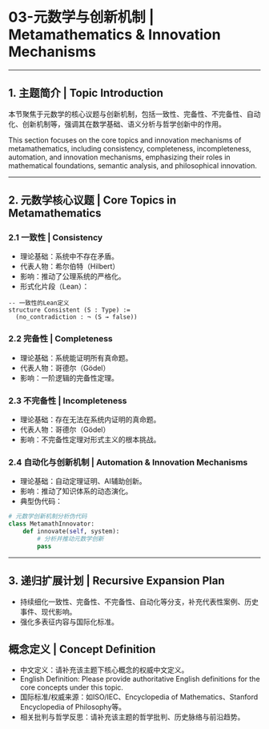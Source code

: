 # 03-元数学与创新机制 | Metamathematics & Innovation Mechanisms

---

## 1. 主题简介 | Topic Introduction

本节聚焦于元数学的核心议题与创新机制，包括一致性、完备性、不完备性、自动化、创新机制等，强调其在数学基础、语义分析与哲学创新中的作用。

This section focuses on the core topics and innovation mechanisms of metamathematics, including consistency, completeness, incompleteness, automation, and innovation mechanisms, emphasizing their roles in mathematical foundations, semantic analysis, and philosophical innovation.

---

## 2. 元数学核心议题 | Core Topics in Metamathematics

### 2.1 一致性 | Consistency

- 理论基础：系统中不存在矛盾。
- 代表人物：希尔伯特（Hilbert）
- 影响：推动了公理系统的严格化。
- 形式化片段（Lean）：

```lean
-- 一致性的Lean定义
structure Consistent (S : Type) :=
  (no_contradiction : ¬ (S → false))
```

### 2.2 完备性 | Completeness

- 理论基础：系统能证明所有真命题。
- 代表人物：哥德尔（Gödel）
- 影响：一阶逻辑的完备性定理。

### 2.3 不完备性 | Incompleteness

- 理论基础：存在无法在系统内证明的真命题。
- 代表人物：哥德尔（Gödel）
- 影响：不完备性定理对形式主义的根本挑战。

### 2.4 自动化与创新机制 | Automation & Innovation Mechanisms

- 理论基础：自动定理证明、AI辅助创新。
- 影响：推动了知识体系的动态演化。
- 典型伪代码：

```python
# 元数学创新机制分析伪代码
class MetamathInnovator:
    def innovate(self, system):
        # 分析并推动元数学创新
        pass
```

---

## 3. 递归扩展计划 | Recursive Expansion Plan

- 持续细化一致性、完备性、不完备性、自动化等分支，补充代表性案例、历史事件、现代影响。
- 强化多表征内容与国际化标准。

## 概念定义 | Concept Definition

- 中文定义：请补充该主题下核心概念的权威中文定义。
- English Definition: Please provide authoritative English definitions for the core concepts under this topic.
- 国际标准/权威来源：如ISO/IEC、Encyclopedia of Mathematics、Stanford Encyclopedia of Philosophy等。
- 相关批判与哲学反思：请补充该主题的哲学批判、历史脉络与前沿趋势。
